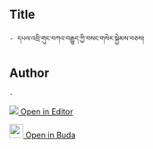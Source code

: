 ## Title
	- དཔལ་འབྲི་གུང་བཀའ་བརྒྱུད་ཀྱི་བསང་གསེར་སྐྱེམས་བཅས།

## Author
	- 



[<img src="https://img.icons8.com/color/25/000000/edit-property.png"> Open in Editor](http://editor.openpecha.org/P003245)

[<img width="25" src="https://library.bdrc.io/icons/BUDA-small.svg"> Open in Buda](https://library.bdrc.io/show/bdr:IE0OPP003245)
